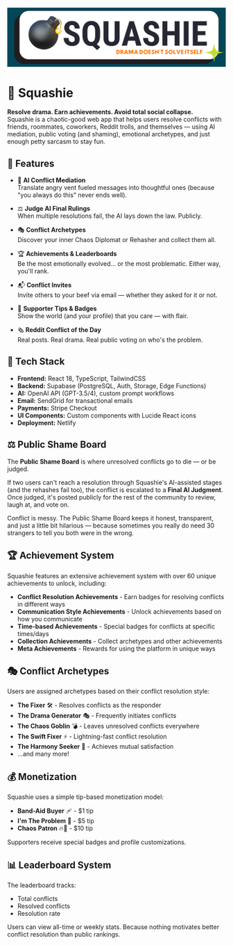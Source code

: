 ![squashie logo](./rdBanner.png)
# 🧃 Squashie

**Resolve drama. Earn achievements. Avoid total social collapse.**  
Squashie is a chaotic-good web app that helps users resolve conflicts with friends, roommates, coworkers, Reddit trolls, and themselves — using AI mediation, public voting (and shaming), emotional archetypes, and just enough petty sarcasm to stay fun.

## 🚀 Features

- 🧠 **AI Conflict Mediation**  
  Translate angry vent fueled messages into thoughtful ones (because "you always do this" never ends well).

- ⚖️ **Judge AI Final Rulings**  
  When multiple resolutions fail, the AI lays down the law. Publicly.

- 🎭 **Conflict Archetypes**  
  Discover your inner Chaos Diplomat or Rehasher and collect them all.

- 🏆 **Achievements & Leaderboards**  
  Be the most emotionally evolved… or the most problematic. Either way, you'll rank.

- 📬 **Conflict Invites**  
  Invite others to your beef via email — whether they asked for it or not.

- 💸 **Supporter Tips & Badges**  
  Show the world (and your profile) that you care — with flair.

- 🗞️ **Reddit Conflict of the Day**  
  Real posts. Real drama. Real public voting on who's the problem.

## 🧩 Tech Stack

- **Frontend:** React 18, TypeScript, TailwindCSS
- **Backend:** Supabase (PostgreSQL, Auth, Storage, Edge Functions)
- **AI:** OpenAI API (GPT-3.5/4), custom prompt workflows
- **Email:** SendGrid for transactional emails
- **Payments:** Stripe Checkout
- **UI Components:** Custom components with Lucide React icons
- **Deployment:** Netlify

## ⚖️ Public Shame Board

The **Public Shame Board** is where unresolved conflicts go to die — or be judged.

If two users can't reach a resolution through Squashie's AI-assisted stages (and the rehashes fail too), the conflict is escalated to a **Final AI Judgment**. Once judged, it's posted publicly for the rest of the community to review, laugh at, and vote on.

Conflict is messy. The Public Shame Board keeps it honest, transparent, and just a little bit hilarious — because sometimes you really do need 30 strangers to tell you both were in the wrong.


## 🏆 Achievement System

Squashie features an extensive achievement system with over 60 unique achievements to unlock, including:

- **Conflict Resolution Achievements** - Earn badges for resolving conflicts in different ways
- **Communication Style Achievements** - Unlock achievements based on how you communicate
- **Time-based Achievements** - Special badges for conflicts at specific times/days
- **Collection Achievements** - Collect archetypes and other achievements
- **Meta Achievements** - Rewards for using the platform in unique ways

## 🎭 Conflict Archetypes

Users are assigned archetypes based on their conflict resolution style:

- **The Fixer** 🛠️ - Resolves conflicts as the responder
- **The Drama Generator** 🎭 - Frequently initiates conflicts
- **The Chaos Goblin** 💣 - Leaves unresolved conflicts everywhere
- **The Swift Fixer** ⚡ - Lightning-fast conflict resolution
- **The Harmony Seeker** 🌈 - Achieves mutual satisfaction
- ...and many more!

## 💰 Monetization

Squashie uses a simple tip-based monetization model:
- **Band-Aid Buyer** 🩹 - $1 tip
- **I'm The Problem** 💅 - $5 tip
- **Chaos Patron** 🔥👑 - $10 tip

Supporters receive special badges and profile customizations.

## 📊 Leaderboard System

The leaderboard tracks:
- Total conflicts
- Resolved conflicts
- Resolution rate

Users can view all-time or weekly stats. Because nothing motivates better conflict resolution than public rankings.


